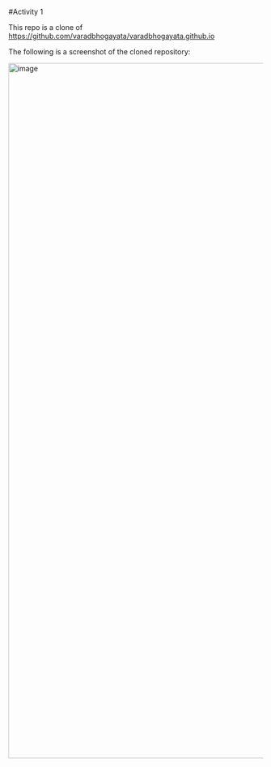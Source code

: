 #Activity 1

This repo is a clone of
https://github.com/varadbhogayata/varadbhogayata.github.io

The following is a screenshot of the cloned repository:

<img width="1372" alt="image" src="https://github.com/user-attachments/assets/bd82243d-ed7d-4af4-9331-8f2a087e6b97">
